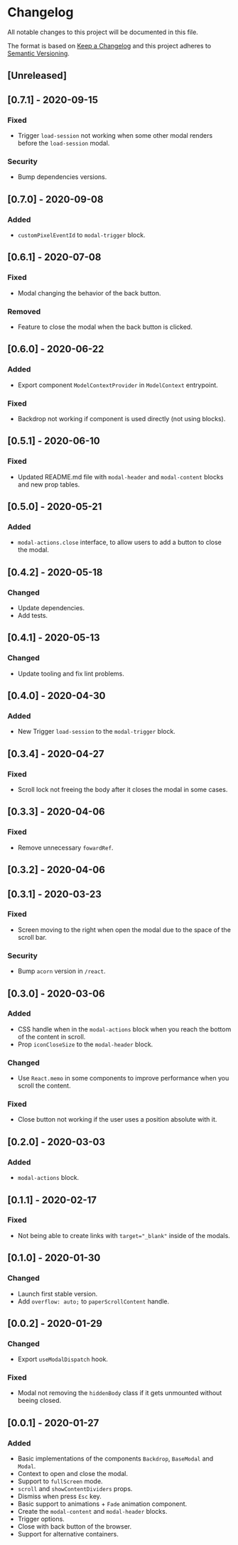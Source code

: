 # Changelog

All notable changes to this project will be documented in this file.

The format is based on [Keep a Changelog](http://keepachangelog.com/en/1.0.0/)
and this project adheres to [Semantic Versioning](http://semver.org/spec/v2.0.0.html).

## [Unreleased]

## [0.7.1] - 2020-09-15
### Fixed
- Trigger `load-session` not working when some other modal renders before the `load-session` modal.

### Security
- Bump dependencies versions.

## [0.7.0] - 2020-09-08
### Added
- `customPixelEventId` to `modal-trigger` block.

## [0.6.1] - 2020-07-08
### Fixed
- Modal changing the behavior of the back button.

### Removed
- Feature to close the modal when the back button is clicked.

## [0.6.0] - 2020-06-22
### Added
- Export component `ModelContextProvider` in `ModelContext` entrypoint.

### Fixed
- Backdrop not working if component is used directly (not using blocks).

## [0.5.1] - 2020-06-10
### Fixed
- Updated README.md file with `modal-header` and `modal-content` blocks and new prop tables.

## [0.5.0] - 2020-05-21
### Added
- `modal-actions.close` interface, to allow users to add a button to close the modal.

## [0.4.2] - 2020-05-18
### Changed
- Update dependencies.
- Add tests.

## [0.4.1] - 2020-05-13
### Changed
- Update tooling and fix lint problems.

## [0.4.0] - 2020-04-30
### Added
- New Trigger `load-session` to the `modal-trigger` block.

## [0.3.4] - 2020-04-27
### Fixed
- Scroll lock not freeing the body after it closes the modal in some cases.

## [0.3.3] - 2020-04-06
### Fixed
- Remove unnecessary `fowardRef`.

## [0.3.2] - 2020-04-06

## [0.3.1] - 2020-03-23
### Fixed
- Screen moving to the right when open the modal due to the space of the scroll bar.

### Security
- Bump `acorn` version in `/react`.

## [0.3.0] - 2020-03-06
### Added
- CSS handle when in the `modal-actions` block when you reach the bottom of the content in scroll.
- Prop `iconCloseSize` to the `modal-header` block.

### Changed
- Use `React.memo` in some components to improve performance when you scroll the content.

### Fixed
- Close button not working if the user uses a position absolute with it.

## [0.2.0] - 2020-03-03
### Added
- `modal-actions` block.

## [0.1.1] - 2020-02-17
### Fixed
- Not being able to create links with `target="_blank"` inside of the modals.

## [0.1.0] - 2020-01-30
### Changed
- Launch first stable version.
- Add `overflow: auto;` to `paperScrollContent` handle.

## [0.0.2] - 2020-01-29
### Changed
- Export `useModalDispatch` hook.

### Fixed
- Modal not removing the `hiddenBody` class if it gets unmounted without beeing closed.

## [0.0.1] - 2020-01-27
### Added
- Basic implementations of the components `Backdrop`, `BaseModal` and `Modal`.
- Context to open and close the modal.
- Support to `fullScreen` mode.
- `scroll` and `showContentDividers` props.
- Dismiss when press `Esc` key.
- Basic support to animations + `Fade` animation component.
- Create the `modal-content` and `modal-header` blocks.
- Trigger options.
- Close with back button of the browser.
- Support for alternative containers.
